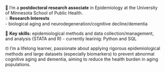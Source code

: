  🐣 I’m a **postdoctoral research associate** in Epidemiology at the University of Minnesota School of Public Health.  
 💡 **Research Interests**      
    - biological aging and neurodegeneration/cognitive decline/dementia
 
 💪 **Key skills:** epidemiological methods and data collection/management, and analysis (STATA and R)
     - currently learinig: Python and SQL
     
 🤓 I’m a lifelong learner, passionate about applying rigorous epidemiological methods and large datasets (especially biomarkers) to prevent abnormal cognitive aging and dementia, aiming to reduce the health burden in aging populations.

  
<!---
eun-codeful/eun-codeful is a ✨ special ✨ repository because its `README.md` (this file) appears on your GitHub profile.
You can click the Preview link to take a look at your changes.
--->
